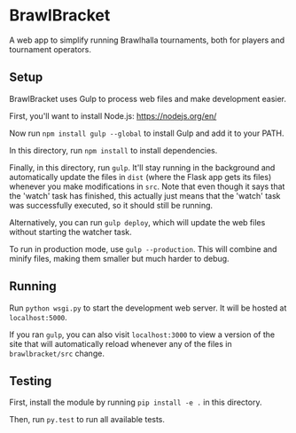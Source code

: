 # BrawlBracket
A web app to simplify running Brawlhalla tournaments, both for players and tournament operators.


## Setup
BrawlBracket uses Gulp to process web files and make development easier.

First, you'll want to install Node.js: https://nodejs.org/en/

Now run `npm install gulp --global` to install Gulp and add it to your PATH.

In this directory, run `npm install` to install dependencies.

Finally, in this directory, run `gulp`. It'll stay running in the background and automatically update the files in
`dist` (where the Flask app gets its files) whenever you make modifications in `src`. Note that even though it says that
the 'watch' task has finished, this actually just means that the 'watch' task was successfully executed, so it should
still be running.

Alternatively, you can run `gulp deploy`, which will update the web files without starting the watcher task.

To run in production mode, use `gulp --production`. This will combine and minify files, making them smaller but much
harder to debug.

## Running
Run `python wsgi.py` to start the development web server. It will be hosted at `localhost:5000`.

If you ran `gulp`, you can also visit `localhost:3000` to view a version of the site that will automatically reload
whenever any of the files in `brawlbracket/src` change.


## Testing
First, install the module by running `pip install -e .` in this directory.

Then, run `py.test` to run all available tests.